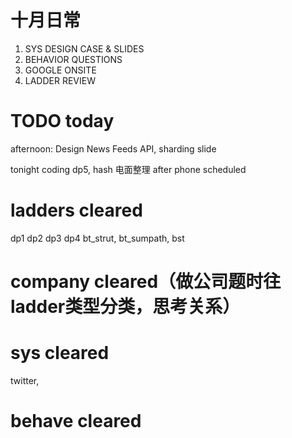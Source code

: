 # 十月日常
1. SYS DESIGN CASE & SLIDES
2. BEHAVIOR QUESTIONS
3. GOOGLE ONSITE
4. LADDER REVIEW

# TODO today
afternoon: Design News Feeds API, sharding slide

tonight coding dp5, hash
电面整理  after phone scheduled

# ladders cleared
dp1 dp2 dp3 dp4
bt_strut, bt_sumpath, bst

# company cleared（做公司题时往ladder类型分类，思考关系）

# sys cleared
twitter,

# behave cleared
